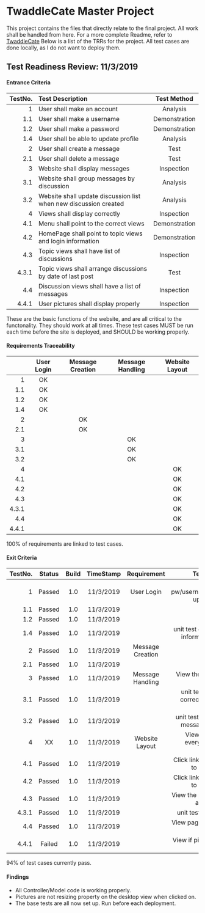 # TwaddleCate Master Project
This project contains the files that directly relate to the final project. All work shall be handled from here. For a more complete Readme, refer to [TwaddleCate](https://github.com/atmarnat/TwaddleCate#twaddlecate)
Below is a list of the TRRs for the project. All test cases are done locally, as I do not want to deploy them.


## Test Readiness Review: 11/3/2019
#### Entrance Criteria

| TestNo.      | Test Description | Test Method |
| -----------: | :--------------- | :---------: |
| 1            | User shall make an account | Analysis |
| 1.1          | User shall make a username | Demonstration |
| 1.2          | User shall make a password | Demonstration |
| 1.4          | User shall be able to update profile | Analysis |
| 2            | User shall create a message | Test |
| 2.1          | User shall delete a message | Test |
| 3            | Website shall display messages | Inspection  |
| 3.1          | Website shall group messages by discussion | Analysis |
| 3.2          | Website shall update discussion list when new discussion created | Analysis |
| 4            | Views shall display correctly | Inspection |
| 4.1          | Menu shall point to the correct views | Demonstration |
| 4.2          | HomePage shall point to topic views and login information | Demonstration |
| 4.3          | Topic views shall have list of discussions | Inspection |
| 4.3.1        | Topic views shall arrange discussions by date of last post | Test |
| 4.4          | Discussion views shall have a list of messages | Inspection  |
| 4.4.1        | User pictures shall display properly | Inspection |

These are the basic functions of the website, and are all critical to the functonality. They should work at all times. These test cases MUST be run each time before the site is deployed, and SHOULD be working properly. 

#### Requirements Traceability

|       | User Login | Message Creation | Message Handling | Website Layout |
| ----: | :--------: | :--------------: | :--------------: | :------------: |
| 1     | OK         |                  |                  |                |
| 1.1   | OK         |                  |                  |                |
| 1.2   | OK         |                  |                  |                |
| 1.4   | OK         |                  |                  |                |
| 2     |            | OK               |                  |                |
| 2.1   |            | OK               |                  |                |
| 3     |            |                  | OK               |                |
| 3.1   |            |                  | OK               |                |
| 3.2   |            |                  | OK               |                |
| 4     |            |                  |                  | OK             |
| 4.1   |            |                  |                  | OK             |
| 4.2   |            |                  |                  | OK             |
| 4.3   |            |                  |                  | OK             |
| 4.3.1 |            |                  |                  | OK             |
| 4.4   |            |                  |                  | OK             |
| 4.4.1 |            |                  |                  | OK             |

100% of requirements are linked to test cases.

#### Exit Criteria

| TestNo.      | Status     | Build     | TimeStamp | Requirement       | Test Procedure |
| -----------: | :--------: | :-------: | :-------: | :---------------: | :------------: |
| 1            | Passed     | 1.0       | 11/3/2019 | User Login        | Enter the pw/username/(default)picture, update all three |
| 1.1          | Passed     | 1.0       | 11/3/2019 |                   | unit test |
| 1.2          | Passed     | 1.0       | 11/3/2019 |                   | unit test |
| 1.4          | Passed     | 1.0       | 11/3/2019 |                   | unit test group(checking if all information is changed) |
| 2            | Passed     | 1.0       | 11/3/2019 | Message Creation  | unit test |
| 2.1          | Passed     | 1.0       | 11/3/2019 |                   | unit test |
| 3            | Passed     | 1.0       | 11/3/2019 | Message Handling  | View the webpage to verify information |
| 3.1          | Passed     | 1.0       | 11/3/2019 |                   | unit test group verifying correct information from database |
| 3.2          | Passed     | 1.0       | 11/3/2019 |                   | unit test group checking for message on both pages |
| 4            | XX         | 1.0       | 11/3/2019 | Website Layout    | View page and see if everything is lined up correctly |
| 4.1          | Passed     | 1.0       | 11/3/2019 |                   | Click links to see if they point to right locations |
| 4.2          | Passed     | 1.0       | 11/3/2019 |                   | Click links to see if they point to right locations |
| 4.3          | Passed     | 1.0       | 11/3/2019 |                   | View the page and see if there are messages |
| 4.3.1        | Passed     | 1.0       | 11/3/2019 |                   | unit test (by time ordering) |
| 4.4          | Passed     | 1.0       | 11/3/2019 |                   | View page and see if there are messages |
| 4.4.1        | Failed     | 1.0       | 11/3/2019 |                   | View if pictures are uploading correctly |

94% of test cases currently pass.

#### Findings
 - All Controller/Model code is working properly.
 - Pictures are not resizing property on the desktop view when clicked on.
 - The base tests are all now set up. Run before each deployment.


